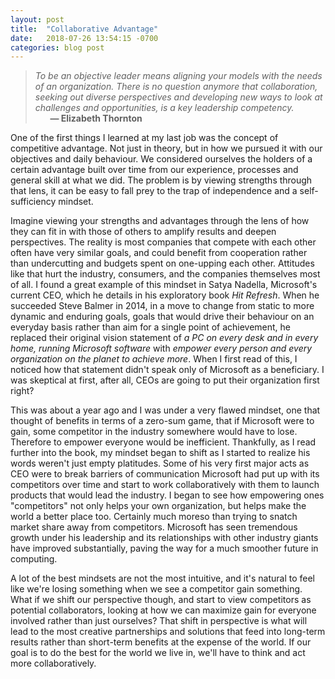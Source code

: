 ```yaml
---
layout: post
title:  "Collaborative Advantage"
date:   2018-07-26 13:54:15 -0700
categories: blog post
---
```


>*To be an objective leader means aligning your models with the needs of an organization. There is no question anymore that collaboration, seeking out diverse perspectives and developing new ways to look at challenges and opportunities, is a key leadership competency.* 
 <br>&nbsp;&nbsp;&nbsp;&nbsp;&nbsp;&nbsp;__&mdash; Elizabeth Thornton__ 

One of the first things I learned at my last job was the concept of competitive advantage. Not just in theory, but in how we pursued it with our objectives and daily behaviour. We considered ourselves the holders of a certain advantage built over time from our experience, processes and general skill at what we did. The problem is by viewing strengths through that lens, it can be easy to fall prey to the trap of independence and a self-sufficiency mindset. 

Imagine viewing your strengths and advantages through the lens of how they can fit in with those of others to amplify results and deepen perspectives. The reality is most companies that compete with each other often have very similar goals, and could benefit from cooperation rather than undercutting and budgets spent on one-upping each other. Attitudes like that hurt the industry, consumers, and the companies themselves most of all. I found a great example of this mindset in Satya Nadella, Microsoft's current CEO, which he details in his exploratory book *Hit Refresh*. When he succeeded Steve Balmer in 2014, in a move to change from static to more dynamic and enduring goals, goals that would drive their behaviour on an everyday basis rather than aim for a single point of achievement, he replaced their original vision statement of *a PC on every desk and in every home, running Microsoft software* with *empower every person and every organization on the planet to achieve more*. When I first read of this, I noticed how that statement didn't speak only of Microsoft as a beneficiary. I was skeptical at first, after all, CEOs are going to put their organization first right?

This was about a year ago and I was under a very flawed mindset, one that thought of benefits in terms of a zero-sum game, that if Microsoft were to gain, some competitor in the industry somewhere would have to lose. Therefore to empower everyone would be inefficient. Thankfully, as I read further into the book, my mindset began to shift as I started to realize his words weren't just empty platitudes. Some of his very first major acts as CEO were to break barriers of communication Microsoft had put up with its competitors over time and start to work collaboratively with them to launch products that would lead the industry. I began to see how empowering ones "competitors" not only helps your own organization, but helps make the world a better place too. Certainly much moreso than trying to snatch market share away from competitors. Microsoft has seen tremendous growth under his leadership and its relationships with other industry giants have improved substantially, paving the way for a much smoother future in computing. 

A lot of the best mindsets are not the most intuitive, and it's natural to feel like we're losing something when we see a competitor gain something. What if we shift our perspective though, and start to view competitors as potential collaborators, looking at how we can maximize gain for everyone involved rather than just ourselves? That shift in perspective is what will lead to the most creative partnerships and solutions that feed into long-term results rather than short-term benefits at the expense of the world. If our goal is to do the best for the world we live in, we'll have to think and act more collaboratively. 




